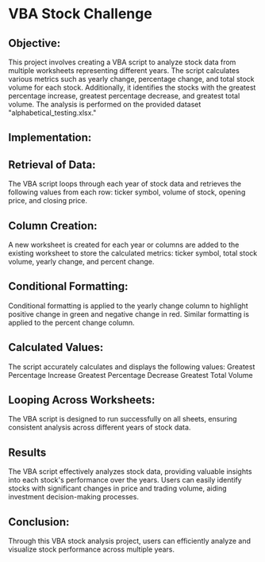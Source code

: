 # VBA Stock Challenge

## Objective:

This project involves creating a VBA script to analyze stock data from multiple worksheets representing different years. The script calculates various metrics such as yearly change, percentage change, and total stock volume for each stock. Additionally, it identifies the stocks with the greatest percentage increase, greatest percentage decrease, and greatest total volume. The analysis is performed on the provided dataset "alphabetical_testing.xlsx."

## Implementation:

## Retrieval of Data:

The VBA script loops through each year of stock data and retrieves the following values from each row: ticker symbol, volume of stock, opening price, and closing price.

## Column Creation:

A new worksheet is created for each year or columns are added to the existing worksheet to store the calculated metrics: ticker symbol, total stock volume, yearly change, and percent change.

## Conditional Formatting:

Conditional formatting is applied to the yearly change column to highlight positive change in green and negative change in red. Similar formatting is applied to the percent change column.

## Calculated Values:

The script accurately calculates and displays the following values:
Greatest Percentage Increase
Greatest Percentage Decrease
Greatest Total Volume

## Looping Across Worksheets:

The VBA script is designed to run successfully on all sheets, ensuring consistent analysis across different years of stock data.

## Results

The VBA script effectively analyzes stock data, providing valuable insights into each stock's performance over the years. Users can easily identify stocks with significant changes in price and trading volume, aiding investment decision-making processes.

## Conclusion:

Through this VBA stock analysis project, users can efficiently analyze and visualize stock performance across multiple years.
